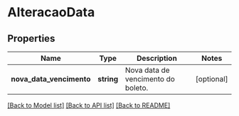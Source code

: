 # AlteracaoData

## Properties
Name | Type | Description | Notes
------------ | ------------- | ------------- | -------------
**nova_data_vencimento** | **string** | Nova data de vencimento do boleto. | [optional] 

[[Back to Model list]](../../README.md#documentation-for-models) [[Back to API list]](../../README.md#documentation-for-api-endpoints) [[Back to README]](../../README.md)

